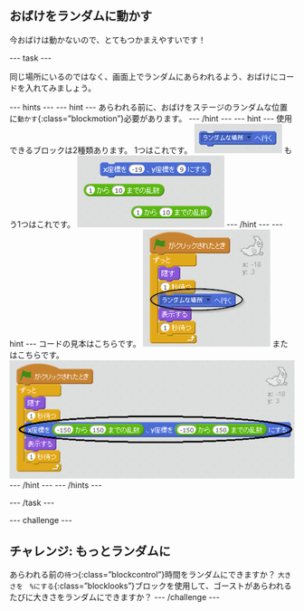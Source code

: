## おばけをランダムに動かす

今おばけは動かないので、とてもつかまえやすいです！

\--- task \---

同じ場所にいるのではなく、画面上でランダムにあらわれるよう、おばけにコードを入れてみましょう。

\--- hints \--- \--- hint \--- あらわれる前に、おばけをステージのランダムな位置に`動かす`{:class=”blockmotion”}必要があります。 \--- /hint \--- \--- hint \--- 使用できるブロックは2種類あります。 1つはこれです。 ![screenshot](images/ghost-random-blocks-1.png) もう1つはこれです。 ![screenshot](images/ghost-random-blocks-2.png) \--- /hint \--- \--- hint \--- コードの見本はこちらです。 ![screenshot](images/ghost-random-code-1.png) またはこちらです。 ![screenshot](images/ghost-random-code-2.png) \--- /hint \--- \--- /hints \---

\--- /task \---

\--- challenge \---

## チャレンジ: もっとランダムに

あらわれる前の`待つ`{:class=”blockcontrol”}時間をランダムにできますか？ `大きさを　%にする`{:class=”blocklooks”}ブロックを使用して、ゴーストがあらわれるたびに大きさをランダムにできますか？ \--- /challenge \---